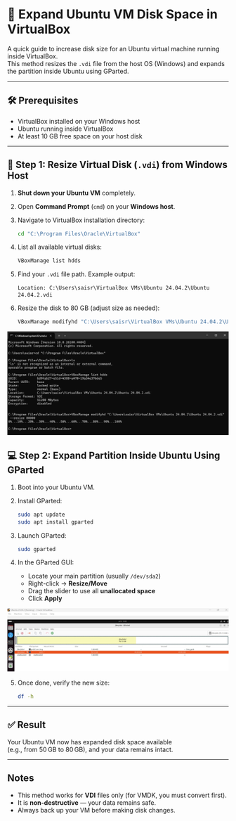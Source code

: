 # 🚀 Expand Ubuntu VM Disk Space in VirtualBox

A quick guide to increase disk size for an Ubuntu virtual machine running inside VirtualBox.  
This method resizes the `.vdi` file from the host OS (Windows) and expands the partition inside Ubuntu using GParted.

---

## 🛠️ Prerequisites

- VirtualBox installed on your Windows host
- Ubuntu running inside VirtualBox
- At least 10 GB free space on your host disk

---

## 🔧 Step 1: Resize Virtual Disk (`.vdi`) from Windows Host

1. **Shut down your Ubuntu VM** completely.
2. Open **Command Prompt** (`cmd`) on your **Windows host**.
3. Navigate to VirtualBox installation directory:

    ```cmd
    cd "C:\Program Files\Oracle\VirtualBox"
    ```

4. List all available virtual disks:

    ```cmd
    VBoxManage list hdds
    ```

5. Find your `.vdi` file path. Example output:
    ```
    Location: C:\Users\saisr\VirtualBox VMs\Ubuntu 24.04.2\Ubuntu 24.04.2.vdi
    ```

6. Resize the disk to 80 GB (adjust size as needed):

    ```cmd
    VBoxManage modifyhd "C:\Users\saisr\VirtualBox VMs\Ubuntu 24.04.2\Ubuntu 24.04.2.vdi" --resize 80000
    ```

![Alt Text](Images/1.jpg)

## 💻 Step 2: Expand Partition Inside Ubuntu Using GParted

1. Boot into your Ubuntu VM.
2. Install GParted:

    ```bash
    sudo apt update
    sudo apt install gparted
    ```

3. Launch GParted:

    ```bash
    sudo gparted
    ```

4. In the GParted GUI:
    - Locate your main partition (usually `/dev/sda2`)
    - Right-click → **Resize/Move**
    - Drag the slider to use all **unallocated space**
    - Click **Apply**


![Alt Text](Images/2.jpg)

5. Once done, verify the new size:

    ```bash
    df -h
    ```

---

## ✅ Result

Your Ubuntu VM now has expanded disk space available  
(e.g., from 50 GB to 80 GB), and your data remains intact.

---

## Notes

- This method works for **VDI** files only (for VMDK, you must convert first).
- It is **non-destructive** — your data remains safe.
- Always back up your VM before making disk changes.
